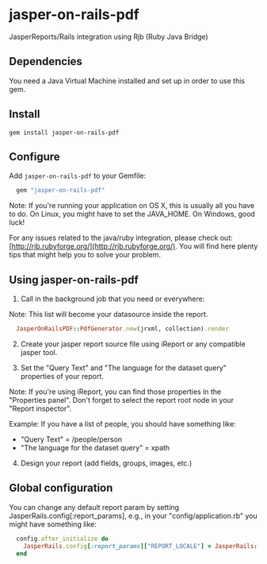# jasper-on-rails-pdf

JasperReports/Rails integration using Rjb (Ruby Java Bridge)

## Dependencies

You need a Java Virtual Machine installed and set up in order to use this gem.

## Install

```
gem install jasper-on-rails-pdf
```

## Configure

Add `jasper-on-rails-pdf` to your Gemfile:

```ruby
  gem "jasper-on-rails-pdf"
```

Note: If you're running your application on OS X, this is usually all you have to do. On Linux, you might have
to set the JAVA_HOME. On Windows, good luck!

For any issues related to the java/ruby integration, please check out: [http://rjb.rubyforge.org/](http://rjb.rubyforge.org/). You will find here plenty tips that might help you to solve your problem.

## Using jasper-on-rails-pdf

1) Call in the background job that you need or everywhere:

Note: This list will become your datasource inside the report.

```ruby
  JasperOnRailsPDF::PdfGenerator.new(jrxml, collection).render
```

2) Create your jasper report source file using iReport or any compatible jasper tool.

3) Set the "Query Text" and "The language for the dataset query" properties of your report.

Note: If you're using iReport, you can find those properties in the "Properties panel".
Don't forget to select the report root node in your "Report inspector".

Example: If you have a list of people, you should have something like:
* "Query Text" = /people/person
* "The language for the dataset query" = xpath

4) Design your report (add fields, groups, images, etc.)

## Global configuration

You can change any default report param by setting JasperRails.config[:report_params], e.g., in your "config/application.rb" you might have something like:

```ruby
  config.after_initialize do
    JasperRails.config[:report_params]["REPORT_LOCALE"] = JasperRails::Locale.new('pt', 'BR')
  end
```
